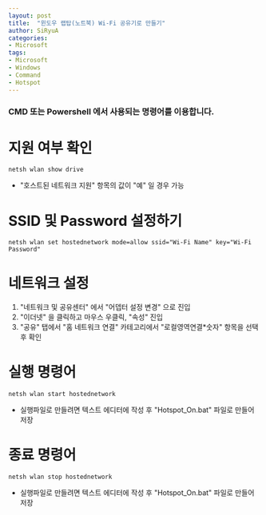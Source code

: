 ```yaml
---
layout: post
title:  "윈도우 랩탑(노트북) Wi-Fi 공유기로 만들기"
author: SiRyuA
categories:
- Microsoft
tags:
- Microsoft
- Windows
- Command
- Hotspot
---
```


### CMD 또는 Powershell 에서 사용되는 명령어를 이용합니다.

# 지원 여부 확인
~~~
netsh wlan show drive
~~~
* "호스트된 네트워크 지원" 항목의 값이 "예" 일 경우 가능


# SSID 및 Password 설정하기
~~~
netsh wlan set hostednetwork mode=allow ssid="Wi-Fi Name" key="Wi-Fi Password"
~~~

# 네트워크 설정
1. "네트워크 및 공유센터" 에서 "어뎁터 설정 변경" 으로 진입
2. "이더넷" 을 클릭하고 마우스 우클릭, "속성" 진입
3. "공유" 탭에서 "홈 네트워크 연결" 카테고리에서 "로컬영역연결*숫자" 항목을 선택 후 확인

# 실행 명령어
~~~
netsh wlan start hostednetwork
~~~
* 실행파일로 만들려면 텍스트 에디터에 작성 후 "Hotspot_On.bat" 파일로 만들어 저장

# 종료 명령어
~~~
netsh wlan stop hostednetwork
~~~
* 실행파일로 만들려면 텍스트 에디터에 작성 후 "Hotspot_On.bat" 파일로 만들어 저장
